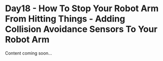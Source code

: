 # Day18 - How To Stop Your Robot Arm From Hitting Things - Adding Collision Avoidance Sensors To Your Robot Arm

Content coming soon...
